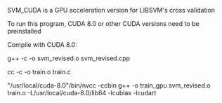 SVM_CUDA is a GPU acceleration version for LIBSVM's cross validation

To run this program, CUDA 8.0 or other CUDA versions need to be preinstalled

Compile with CUDA 8.0:

g++ -c -o svm_revised.o svm_revised.cpp

cc -c -o train.o train.c

"/usr/local/cuda-8.0"/bin/nvcc -ccbin g++ -o train_gpu svm_revised.o train.o -L/usr/local/cuda-8.0/lib64 -lcublas -lcudart
